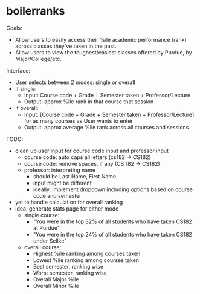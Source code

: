 # boilerranks

Goals:
 - Allow users to easily access their %ile academic performance (rank) across classes they've taken in the past.
 - Allow users to view the toughest/easiest classes offered by Purdue, by Major/College/etc.

Interface:
 - User selects between 2 modes: single or overall
 - If single:
    - Input: Course code + Grade + Semester taken + Professor/Lecture
    - Output: approx %ile rank in that course that session
 - If overall:
    - Input: [Course code + Grade + Semester taken + Professor/Lecture] for as many courses as User wants to enter
    - Output: approx average %ile rank across all courses and sessions

TODO:
 - clean up user input for course code input and professor input
   - course code: auto caps all letters (cs182 -> CS182)
   - course code: remove spaces, if any (CS 182 -> CS182)
   - professor: interpreting name
      - should be Last Name, First Name
      - input might be different
      - ideally, implement dropdown including options based on course code and semester
 - yet to handle calculation for overall ranking
 - idea: generate stats page for either mode
   - single course:
      - "You were in the top 32% of all students who have taken CS182 at Purdue"
      - "You were in the top 24% of all students who have taken CS182 under Sellke"
   - overall course:
      - Highest %ile ranking among courses taken
      - Lowest %ile ranking among courses taken
      - Best semester, ranking wise
      - Worst semester, ranking wise
      - Overall Major %ile
      - Overall Minor %ile
      
